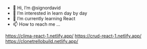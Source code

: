 - 👋 Hi, I’m @signordavid
- 👀 I’m interested in learn day by day
- 🌱 I’m currently learning React
- 📫 How to reach me ...

https://clima-react-1.netlify.app/
https://crud-react-1.netlify.app/
https://clonetrellobuild.netlify.app/
